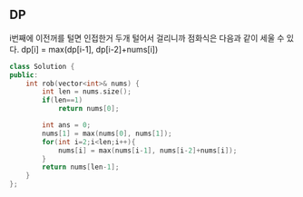 ## DP
i번째에 이전꺼를 털면 인접한거 두개 털어서 걸리니까 점화식은 다음과 같이 세울 수 있다. dp[i] = max(dp[i-1], dp[i-2]+nums[i])

```c++
class Solution {
public:
    int rob(vector<int>& nums) {
        int len = nums.size();
        if(len==1)
            return nums[0];

        int ans = 0;
        nums[1] = max(nums[0], nums[1]);
        for(int i=2;i<len;i++){
            nums[i] = max(nums[i-1], nums[i-2]+nums[i]);
        }
        return nums[len-1];
    }
};
```
